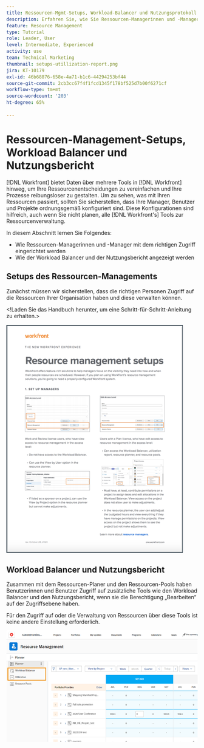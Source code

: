 ```yaml
---
title: Ressourcen-Mgmt-Setups, Workload-Balancer und Nutzungsprotokoll
description: Erfahren Sie, wie Sie Ressourcen-Managerinnen und -Manager mit dem richtigen Zugriff einrichten und wie Sie den Workload Balancer und den Nutzungsbericht anzeigen.
feature: Resource Management
type: Tutorial
role: Leader, User
level: Intermediate, Experienced
activity: use
team: Technical Marketing
thumbnail: setups-utillization-report.png
jira: KT-10179
exl-id: 46b68876-658e-4a71-b1c6-44294253bf44
source-git-commit: 2cb3cc67f4f1fcd1345f178bf525d7b00f6271cf
workflow-type: tm+mt
source-wordcount: '203'
ht-degree: 65%

---
```


# Ressourcen-Management-Setups, Workload Balancer und Nutzungsbericht

[!DNL Workfront] bietet Daten über mehrere Tools in [!DNL Workfront] hinweg, um Ihre Ressourcenentscheidungen zu vereinfachen und Ihre Prozesse reibungsloser zu gestalten. Um zu sehen, was mit Ihren Ressourcen passiert, sollten Sie sicherstellen, dass Ihre Manager, Benutzer und Projekte ordnungsgemäß konfiguriert sind. Diese Konfigurationen sind hilfreich, auch wenn Sie nicht planen, alle [!DNL Workfront's] Tools zur Ressourcenverwaltung.

In diesem Abschnitt lernen Sie Folgendes:

* Wie Ressourcen-Managerinnen und -Manager mit dem richtigen Zugriff eingerichtet werden
* Wie der Workload Balancer und der Nutzungsbericht angezeigt werden

## Setups des Ressourcen-Managements

Zunächst müssen wir sicherstellen, dass die richtigen Personen Zugriff auf die Ressourcen Ihrer Organisation haben und diese verwalten können.

&lt;!Laden Sie das Handbuch herunter, um eine Schritt-für-Schritt-Anleitung zu erhalten.&gt;

![Ressourcen-Management-Setups auf einer Seite](assets/rm_setup01.png)


## Workload Balancer und Nutzungsbericht

Zusammen mit dem Ressourcen-Planer und den Ressourcen-Pools haben Benutzerinnen und Benutzer Zugriff auf zusätzliche Tools wie den Workload Balancer und den Nutzungsbericht, wenn sie die Berechtigung „Bearbeiten“ auf der Zugriffsebene haben.

Für den Zugriff auf oder die Verwaltung von Ressourcen über diese Tools ist keine andere Einstellung erforderlich.

![Workload Balancer mit Nutzungsbericht](assets/rm_setup02.png)
